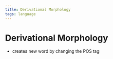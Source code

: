 ```yaml
---
title: Derivational Morphology
tags: language
---
```


# Derivational Morphology
- creates new word by changing the POS tag








